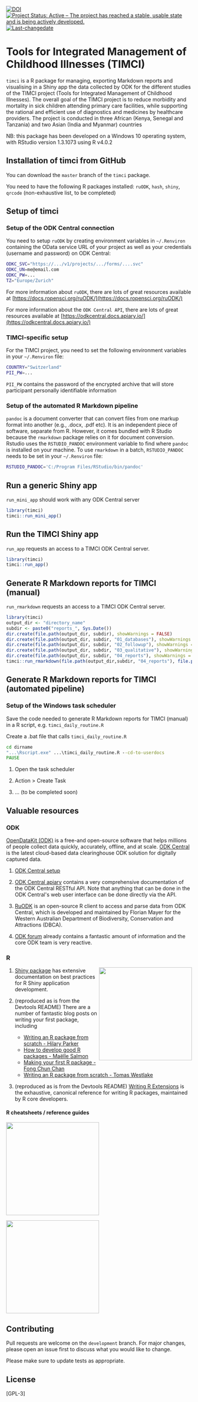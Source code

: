 [![DOI](https://zenodo.org/badge/DOI/10.5281/zenodo.3953158.svg)](https://doi.org/10.5281/zenodo.3953158)[![Project Status: Active – The project has reached a stable, usable state and is being actively developed.](https://www.repostatus.org/badges/latest/active.svg)](https://www.repostatus.org/#active)
[![Last-changedate](https://img.shields.io/github/last-commit/Thaliehln/timci.svg)](https://github.com/Thaliehln/timci/commits/master)

# Tools for Integrated Management of Childhood Illnesses (TIMCI)

`timci` is a R package for managing, exporting Markdown reports and visualising in a Shiny app the data collected by ODK for the different studies of the TIMCI project (Tools for Integrated Management of Childhood Illnesses). The overall goal of the TIMCI project is to reduce morbidity and mortality in sick children attending primary care facilities, while supporting the rational and efficient use of diagnostics and medicines by healthcare providers. The project is conducted in three African (Kenya, Senegal and Tanzania) and two Asian (India and Myanmar) countries

NB: this package has been developed on a Windows 10 operating system, with RStudio version 1.3.1073 using R v4.0.2

## Installation of timci from GitHub
You can download the `master` branch of the `timci` package.

You need to have the following R packages installed: `ruODK`, `hash`, `shiny`, `qrcode` (non-exhaustive list, to be completed)

## Setup of timci 

### Setup of the ODK Central connection
You need to setup `ruODK` by creating environment variables in `~/.Renviron` containing the OData service URL of your project as well as your credentials (username and password) on ODK Central:
```bash
ODKC_SVC="https://.../v1/projects/.../forms/....svc"
ODKC_UN=me@email.com
ODKC_PW=...
TZ="Europe/Zurich"
```
For more information about `ruODK`, there are lots of great resources available at [https://docs.ropensci.org/ruODK/](https://docs.ropensci.org/ruODK/)

For more information about the `ODK Central API`, there are lots of great resources available at [https://odkcentral.docs.apiary.io/](https://odkcentral.docs.apiary.io/)

### TIMCI-specific setup
For the TIMCI project, you need to set the following environment variables in your `~/.Renviron` file:
```bash
COUNTRY="Switzerland"
PII_PW=...
```

`PII_PW` contains the password of the encrypted archive that will store participant personally identifiable information

### Setup of the automated R Markdown pipeline
`pandoc` is a document converter that can convert files from one markup format into another (e.g., .docx, .pdf etc). It is an independent piece of software, separate from R. However, it comes bundled with R Studio because the `rmarkdown` package relies on it for document conversion. Rstudio uses the `RSTUDIO_PANDOC` environment variable to find where `pandoc` is installed on your machine. To use `rmarkdown` in a batch, `RSTUDIO_PANDOC` needs to be set in your `~/.Renviron` file:
```bash
RSTUDIO_PANDOC='C:/Program Files/RStudio/bin/pandoc'
```

## Run a generic Shiny app 
`run_mini_app` should work with any ODK Central server
```R
library(timci)
timci::run_mini_app()
```
## Run the TIMCI Shiny app
`run_app` requests an access to a TIMCI ODK Central server.
```R
library(timci)
timci::run_app()
```

## Generate R Markdown reports for TIMCI (manual)
`run_rmarkdown` requests an access to a TIMCI ODK Central server.

```R
library(timci)
output_dir <- "directory_name"
subdir <- paste0("reports_", Sys.Date())
dir.create(file.path(output_dir, subdir), showWarnings = FALSE)
dir.create(file.path(output_dir, subdir, "01_databases"), showWarnings = FALSE)
dir.create(file.path(output_dir, subdir, "02_followup"), showWarnings = FALSE)
dir.create(file.path(output_dir, subdir, "03_qualitative"), showWarnings = FALSE)
dir.create(file.path(output_dir, subdir, "04_reports"), showWarnings = FALSE)
timci::run_rmarkdown(file.path(output_dir,subdir, "04_reports"), file.path(output_dir, subdir, "participants.zip"), file.path(output_dir, subdir, "01_databases"), file.path(output_dir, subdir, "02_followup"), file.path(output_dir, subdir, "03_qualitative")
```
## Generate R Markdown reports for TIMCI (automated pipeline)
### Setup of the Windows task scheduler
Save the code needed to generate R Markdown reports for TIMCI (manual) in a R script, e.g. `timci_daily_routine.R`

Create a .bat file that calls `timci_daily_routine.R`
```bat
cd dirname
"...\Rscript.exe" ...\timci_daily_routine.R --cd-to-userdocs
PAUSE
```

1. Open the task scheduler

2. Action > Create Task

3. ... (to be completed soon)

## Valuable resources

### ODK
[OpenDataKit (ODK)](https://getodk.org/) is a free-and open-source software that helps millions of people collect data quickly, accurately, offline, and at scale. [ODK Central](https://docs.getodk.org/central-intro/) is the latest cloud-based data clearinghouse ODK solution for digitally captured data.

1. [ODK Central setup](https://docs.getodk.org/central-setup/)

2. [ODK Central apiary](https://odkcentral.docs.apiary.io/) contains a very comprehensive documentation of the ODK Central RESTful API. Note that anything that can be done in the ODK Central's web user interface can be done directly via the API.

3. [RuODK](https://docs.ropensci.org/ruODK/) is an open-source R client to access and parse data from ODK Central, which is developed and maintained by Florian Mayer for the Western Australian Department of Biodiversity, Conservation and Attractions (DBCA).

4. [ODK forum](https://forum.getodk.org/) already contains a fantastic amount of information and the core ODK team is very reactive.

### R

<a href="https://shiny.rstudio.com/articles/"><img src="http://r-pkgs.org/images/cover.png" height="252" align = "right"/></a>

1. [Shiny package](https://shiny.rstudio.com/articles/) has extensive documentation on best practices for R Shiny application development.

2. (reproduced as is from the Devtools README) There are a number of fantastic blog posts on writing your first package, including
   - [Writing an R package from scratch - Hilary Parker](https://hilaryparker.com/2014/04/29/writing-an-r-package-from-scratch/)
   - [How to develop good R packages - Maëlle Salmon](http://www.masalmon.eu/2017/12/11/goodrpackages/)
   - [Making your first R package - Fong Chun Chan](http://tinyheero.github.io/jekyll/update/2015/07/26/making-your-first-R-package.html)
   - [Writing an R package from scratch - Tomas Westlake](https://r-mageddon.netlify.com/post/writing-an-r-package-from-scratch/)

3. (reproduced as is from the Devtools README) [Writing R Extensions](https://cran.r-project.org/doc/manuals/r-release/R-exts.html) is
   the exhaustive, canonical reference for writing R packages, maintained by R core developers.

#### R cheatsheets / reference guides
<a href="https://rawgit.com/rstudio/cheatsheets/master/package-development.pdf"><img src="https://raw.githubusercontent.com/batpigandme/cheatsheets/1c942c36846559b3e8efbd40d023bc351aeed6ba/pngs/thumbnails/package-development-thumbs.png" height="252"/></a>

<a href="https://www.rstudio.com/wp-content/uploads/2015/03/rmarkdown-reference.pdf"><img src="https://www.rstudio.com/wp-content/uploads/2015/03/rmarkdown-reference-guide.png" height="252"/></a>

## Contributing
Pull requests are welcome on the `development` branch. For major changes, please open an issue first to discuss what you would like to change.

Please make sure to update tests as appropriate.

## License
[GPL-3]
